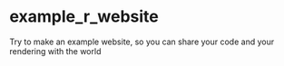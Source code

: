 # example_r_website

Try to make an example website, so you can share your code and your rendering with the world
